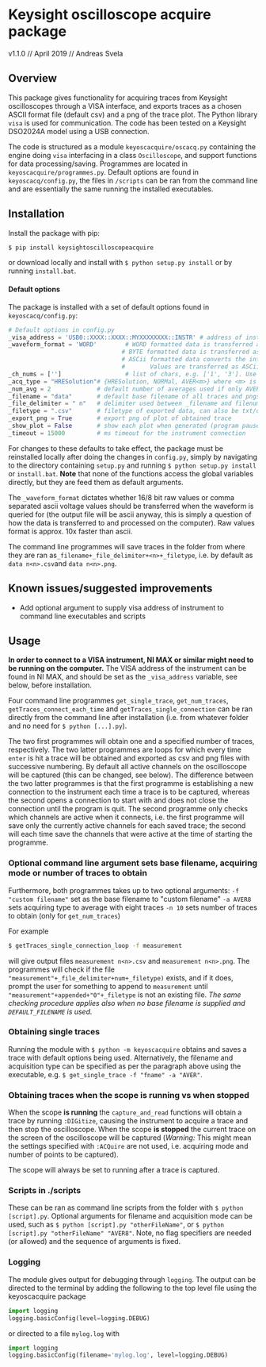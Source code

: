 # Keysight oscilloscope acquire package


v1.1.0 // April 2019 // Andreas Svela

## Overview

This package gives functionality for acquiring traces from Keysight oscilloscopes through a VISA interface, and exports traces as a chosen ASCII format file (default csv) and a png of the trace plot. The Python library `visa` is used for communication. The code has been tested on a Keysight DSO2024A model using a USB connection.

The code is structured as a module `keyoscacquire/oscacq.py` containing the engine doing `visa` interfacing in a class `Oscilloscope`, and support functions for data processing/saving. Programmes are located in `keyoscacquire/programmes.py`.  Default options are found in `keyoscacq/config.py`, the files in `/scripts` can be ran from the command line and are essentially the same running the installed executables.

## Installation

Install the package with pip:

```bash
$ pip install keysightoscilloscopeacquire
```

or download locally and install with `$ python setup.py install` or by running `install.bat`.

#### Default options

The package is installed with a set of default options found in `keyoscacq/config.py`:

```python
# Default options in config.py
_visa_address = 'USB0::XXXX::XXXX::MYXXXXXXXX::INSTR' # address of instrument
_waveform_format = 'WORD'        # WORD formatted data is transferred as 16-bit uint.
                                # BYTE formatted data is transferred as 8-bit uint.
                                # ASCii formatted data converts the internal integer data values to real Y-axis values.
                                #       Values are transferred as ASCii digits in floating point notation, separated by commas.
_ch_nums = ['']                  # list of chars, e.g. ['1', '3']. Use a list with an empty string [''] to capture all currently displayed channels
_acq_type = "HRESolution"# {HRESolution, NORMal, AVER<m>} where <m> is the number of averages in range [1, 65536]
_num_avg = 2             # default number of averages used if only AVER is given as acquisition type
_filename = "data"       # default base filename of all traces and pngs exported, a number is appended to the base
_file_delimiter = " n"   # delimiter used between _filename and filenumber (before _filetype)
_filetype = ".csv"       # filetype of exported data, can also be txt/dat etc.
_export_png = True       # export png of plot of obtained trace
_show_plot = False       # show each plot when generated (program pauses until it is closed)
_timeout = 15000         # ms timeout for the instrument connection
```

For changes to these defaults to take effect, the package must be reinstalled locally after doing the changes in `config.py`, simply by navigating to the directory containing `setup.py` and running `$ python setup.py install` or `install.bat`. **Note** that none of the functions access the global variables directly, but they are feed them as default arguments.

The `_waveform_format` dictates whether 16/8 bit raw values or comma separated ascii voltage values should be transferred when the waveform is queried for (the output file will be ascii anyway, this is simply a question of how the data is transferred to and processed on the computer). Raw values format is approx. 10x faster than ascii.

The command line programmes will save traces in the folder from where they are ran as`_filename+_file_delimiter+<n>+_filetype`, i.e. by default as `data n<n>.csv`and `data n<n>.png`.

## Known issues/suggested improvements

- Add optional argument to supply visa address of instrument to command line executables and scripts

## Usage

**In order to connect to a VISA instrument, NI MAX or similar might need to be running on the computer.** The VISA address of the instrument can be found in NI MAX, and should be set as the `_visa_address` variable, see below, before installation.

Four command line programmes `get_single_trace`, `get_num_traces`, `getTraces_connect_each_time` and `getTraces_single_connection` can be ran directly from the command line after installation (i.e. from whatever folder and no need for `$ python [...].py`).

The two first programmes will obtain one and a specified number of traces, respectively. The two latter programmes are loops for which every time `enter` is hit a trace will be obtained and exported as csv and png files with successive numbering. By default all active channels on the oscilloscope will be captured (this can be changed, see below). The difference between the two latter programmes is that the first programme is establishing a new connection to the instrument each time a trace is to be captured, whereas the second opens a connection to start with and does not close the connection until the program is quit. The second programme only checks which channels are active when it connects, i.e. the first programme will save only the currently active channels for each saved trace; the second will each time save the channels that were active at the time of starting the programme.


### Optional command line argument sets base filename, acquiring mode or number of traces to obtain

Furthermore, both programmes takes up to two optional arguments:
`-f "custom filename"` set as the base filename to "custom filename"
`-a AVER8`  sets acquiring type to average with eight traces
`-n 10` sets number of traces to obtain (only for `get_num_traces`)

For example
```bash
$ getTraces_single_connection_loop -f measurement
```
will give output files `measurement n<n>.csv` and `measurement n<n>.png`.  The programmes will check if the file `"measurement"+_file_delimiter+num+_filetype)` exists, and if it does, prompt the user for something to append to `measurement` until `"measurement"+appended+"0"+_filetype` is not an existing file. *The same checking procedure applies also when no base filename is supplied and `DEFAULT_FILENAME` is used.*

### Obtaining single traces

Running the module with `$ python -m keyoscacquire` obtains and saves a trace with default options being used. Alternatively, the filename and acquisition type can be specified as per the paragraph above using the  executable, e.g. `$ get_single_trace -f "fname" -a "AVER"`.

### Obtaining traces when the scope is running vs when stopped

When the scope **is running** the `capture_and_read` functions will obtain a trace by running `:DIGitize`, causing the instrument to acquire a trace and then stop the oscilloscope. When the scope **is stopped** the current trace on the screen of the oscilloscope will be captured (*Warning:* This might mean the settings specified with `:ACQuire` are not used, i.e. acquiring mode and number of points to be captured).

The scope will always be set to running after a trace is captured.


### Scripts in ./scripts

These can be ran as command line scripts from the folder with `$ python [script].py`. Optional arguments for filename and acquisition mode can be used, such as `$ python [script].py "otherFileName"`, or `$ python [script].py "otherFileName" "AVER8"`. Note, no flag specifiers are needed (or allowed) and the sequence of arguments is fixed.


### Logging

The module gives output for debugging through `logging`. The output can be directed to the terminal by adding the following to the top level file using the keyoscacquire package
```python
import logging
logging.basicConfig(level=logging.DEBUG)
```
or directed to a file `mylog.log` with
```python
import logging
logging.basicConfig(filename='mylog.log', level=logging.DEBUG)
```
